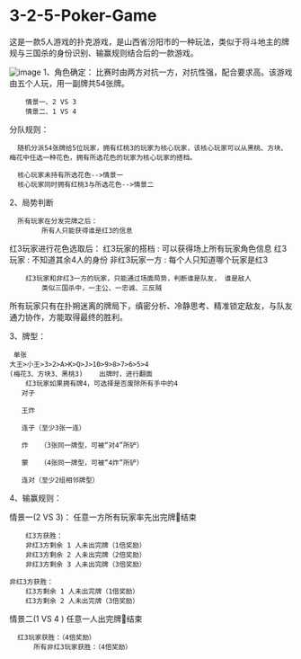 # 3-2-5-Poker-Game
这是一款5人游戏的扑克游戏，是山西省汾阳市的一种玩法，类似于将斗地主的牌规与三国杀的身份识别、输赢规则结合后的一款游戏。

![image](https://github.com/heisiqiuzhang/3-2-5-Poker-Game/blob/master/Picture/%E5%9B%BE%E7%89%871.png)
1、角色确定：
    比赛时由两方对抗一方，对抗性强，配合要求高。该游戏由五个人玩，用一副牌共54张牌。
    
	    情景一、2 VS 3
	    情景二、1 VS 4
            
分队规则：

      随机分派54张牌给5位玩家，拥有红桃3的玩家为核心玩家，该核心玩家可以从黑桃、方块、梅花中任选一种花色，拥有所选花色的玩家为核心玩家的搭档。
      
      核心玩家未持有所选花色-->情景一
      核心玩家同时拥有红桃3与所选花色-->情景二


2、局势判断

      所有玩家在分发完牌之后：
		    所有人只能获得谁是红3的信息
                    
                    
红3玩家进行花色选取后：
        红3玩家的搭档  :  可以获得场上所有玩家角色信息
        红3玩家 : 不知道其余4人的身份
        非红3玩家一方 : 每个人只知道哪个玩家是红3
    
        红3玩家和非红3一方的玩家，只能通过场面局势，判断谁是队友， 谁是敌人
	        类似三国杀中，一主公、一忠诚、三反贼

所有玩家只有在扑朔迷离的牌局下，缜密分析、冷静思考、精准锁定敌友，与队友通力协作，方能取得最终的胜利。
     
     
3、牌型：

     单张
	大王>小王>3>2>A>K>Q>J>10>9>8>7>6>5>4
	(梅花3、方块3、黑桃3)    出牌时，进行翻面
        红3玩家如果拥有牌4，可选择是否废除所有手中的4
       对子
       
       王炸
       
       连子（至少3张一连）
       
       炸   （3张同一牌型，可被“对4”所铲）
       
       蒙   （4张同一牌型，可被“4炸”所铲）
          
       连对（至少2组相邻牌型）


4、输赢规则：

情景一(2 VS 3)：
    		任意一方所有玩家率先出完牌结束
                
      	红3方获胜：
		非红3方剩余 1 人未出完牌（1倍奖励）
		非红3方剩余 2 人未出完牌（2倍奖励）
		非红3方剩余 3 人未出完牌（3倍奖励）
                
	非红3方获胜：
		红3方剩余 1 人未出完牌（1倍奖励）
		红3方剩余 2 人未出完牌（3倍奖励）
                
情景二(1 VS 4 )
    		任意一人出完牌结束
                
	  红3玩家获胜：（4倍奖励）
    	  所有非红3玩家获胜：（4倍奖励）	
